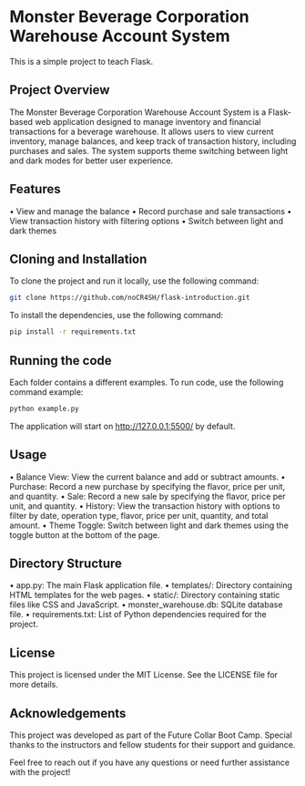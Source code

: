 # Monster Beverage Corporation Warehouse Account System

This is a simple project to teach Flask.

## Project Overview

The Monster Beverage Corporation Warehouse Account System is a Flask-based web application designed to manage inventory and financial transactions for a beverage warehouse. It allows users to view current inventory, manage balances, and keep track of transaction history, including purchases and sales. The system supports theme switching between light and dark modes for better user experience.

## Features

•  View and manage the balance
•  Record purchase and sale transactions
•  View transaction history with filtering options
•  Switch between light and dark themes

## Cloning and Installation

To clone the project and run it locally, use the following command:

```bash
git clone https://github.com/noCR4SH/flask-introduction.git
```

To install the dependencies, use the following command:

```bash
pip install -r requirements.txt
```

## Running the code

Each folder contains a different examples. To run code, use the following command example:

```bash
python example.py
```
The application will start on http://127.0.0.1:5500/ by default.

## Usage

• Balance View: View the current balance and add or subtract amounts.
• Purchase: Record a new purchase by specifying the flavor, price per unit, and quantity.
• Sale: Record a new sale by specifying the flavor, price per unit, and quantity.
• History: View the transaction history with options to filter by date, operation type, flavor, price per unit, quantity, and total amount.
• Theme Toggle: Switch between light and dark themes using the toggle button at the bottom of the page.

## Directory Structure

• app.py: The main Flask application file.
• templates/: Directory containing HTML templates for the web pages.
• static/: Directory containing static files like CSS and JavaScript.
• monster_warehouse.db: SQLite database file.
• requirements.txt: List of Python dependencies required for the project.

## License

This project is licensed under the MIT License. See the LICENSE file for more details.

## Acknowledgements
This project was developed as part of the Future Collar Boot Camp. Special thanks to the instructors and fellow students for their support and guidance.

Feel free to reach out if you have any questions or need further assistance with the project!



















